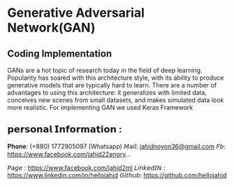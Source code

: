 # Generative Adversarial Network(GAN)


## Coding Implementation
GANs are a hot topic of research today in the field of deep learning. Popularity has soared with this architecture style, with its ability to produce generative models that are typically hard to learn. There are a number of advantages to using this architecture: it generalizes with limited data, conceives new scenes from small datasets, and makes simulated data look more realistic.
For implementing GAN we used Keras Framework



## 𝗽𝗲𝗿𝘀𝗼𝗻𝗮𝗹 𝗜𝗻𝗳𝗼𝗿𝗺𝗮𝘁𝗶𝗼𝗻 :
𝐏𝐡𝐨𝐧𝐞:   (+880) 1772905097 (Whatsapp)
𝘔𝘢𝘪𝘭:     jahidnoyon36@gmail.com
𝘍𝘣:         https://www.facebook.com/jahid22angry...

𝘗𝘢𝘨𝘦 :    https://www.facebook.com/jahid2ml
𝘓𝘪𝘯𝘬𝘦𝘥𝘐𝘕 :    https://www.linkedin.com/in/hellojahid
𝘎𝘪𝘵𝘩𝘶𝘣:  https://github.com/hellojahid